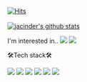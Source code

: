 <!--
**jacinder/jacinder** is a ✨ _special_ ✨ repository because its `README.md` (this file) appears on your GitHub profile.

Here are some ideas to get you started:

- 🔭 I’m currently working on ...
- 🌱 I’m currently learning ...
- 👯 I’m looking to collaborate on ...
- 🤔 I’m looking for help with ...
- 💬 Ask me about ...
- 📫 How to reach me: ...
- 😄 Pronouns: ...
- ⚡ Fun fact: ...
-->
[![Hits](https://hits.seeyoufarm.com/api/count/incr/badge.svg?url=https%3A%2F%2Fgithub.com%2Fjacinder&count_bg=%23E77FBB&title_bg=%23335784&icon=&icon_color=%23E7E7E7&title=hits&edge_flat=false)](https://hits.seeyoufarm.com)<br>  
[![jacinder's github stats](https://github-readme-stats.vercel.app/api?username=jacinder)](https://github.com/anuraghazra/github-readme-stats)

I'm interested in..
<img src="https://img.shields.io/badge/-Machine%20Learning-yellowgreen"/></a>
<img src="https://img.shields.io/badge/-embedded-ff69b4"/></a>

🛠Tech stack🛠
<!-- <img src="?style=flat-square&logo=&logoColor=white"/></a> -->
<img src="https://img.shields.io/badge/-C-orange&logo=C&logoColor=white"/></a>
<img src="https://img.shields.io/badge/Python-3766AB?style=flat-square&logo=Python&logoColor=white"/></a>
<img src="https://img.shields.io/badge/-MySQL-blue?style=flat-square&logo=MySQL&logoColor=white"/></a>
<img src="https://img.shields.io/badge/-Java-red?style=flat-square&logo=Java&logoColor=white"/></a>
<img src="https://img.shields.io/badge/-PyTorch-yellow?style=flat-square&logo=PyTorch&logoColor=white"/></a>
<img src="https://img.shields.io/badge/-sklearn-important?style=flat-square&logo=scikit-learn&logoColor=white"/></a>


